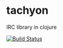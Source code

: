tachyon
==========

IRC library in clojure

[![Build Status](https://travis-ci.org/henrikolsson/tachyon.svg)](https://travis-ci.org/henrikolsson/tachyon)
